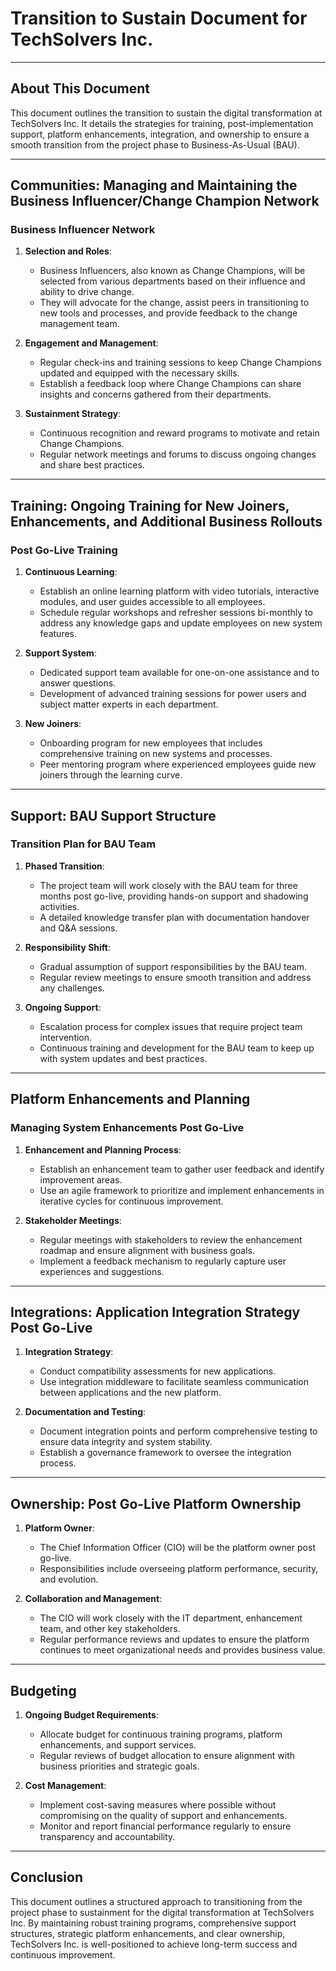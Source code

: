# Transition to Sustain Document for TechSolvers Inc.

---

## About This Document

This document outlines the transition to sustain the digital transformation at TechSolvers Inc. It details the strategies for training, post-implementation support, platform enhancements, integration, and ownership to ensure a smooth transition from the project phase to Business-As-Usual (BAU).

---

## Communities: Managing and Maintaining the Business Influencer/Change Champion Network

### Business Influencer Network
1. **Selection and Roles**:
    - Business Influencers, also known as Change Champions, will be selected from various departments based on their influence and ability to drive change.
    - They will advocate for the change, assist peers in transitioning to new tools and processes, and provide feedback to the change management team.

2. **Engagement and Management**:
    - Regular check-ins and training sessions to keep Change Champions updated and equipped with the necessary skills.
    - Establish a feedback loop where Change Champions can share insights and concerns gathered from their departments.

3. **Sustainment Strategy**:
    - Continuous recognition and reward programs to motivate and retain Change Champions.
    - Regular network meetings and forums to discuss ongoing changes and share best practices.

---

## Training: Ongoing Training for New Joiners, Enhancements, and Additional Business Rollouts

### Post Go-Live Training

1. **Continuous Learning**:
    - Establish an online learning platform with video tutorials, interactive modules, and user guides accessible to all employees.
    - Schedule regular workshops and refresher sessions bi-monthly to address any knowledge gaps and update employees on new system features.

2. **Support System**:
    - Dedicated support team available for one-on-one assistance and to answer questions.
    - Development of advanced training sessions for power users and subject matter experts in each department.

3. **New Joiners**:
    - Onboarding program for new employees that includes comprehensive training on new systems and processes.
    - Peer mentoring program where experienced employees guide new joiners through the learning curve.

---

## Support: BAU Support Structure

### Transition Plan for BAU Team

1. **Phased Transition**:
    - The project team will work closely with the BAU team for three months post go-live, providing hands-on support and shadowing activities.
    - A detailed knowledge transfer plan with documentation handover and Q&A sessions.

2. **Responsibility Shift**:
    - Gradual assumption of support responsibilities by the BAU team.
    - Regular review meetings to ensure smooth transition and address any challenges.

3. **Ongoing Support**:
    - Escalation process for complex issues that require project team intervention.
    - Continuous training and development for the BAU team to keep up with system updates and best practices.

---

## Platform Enhancements and Planning

### Managing System Enhancements Post Go-Live

1. **Enhancement and Planning Process**:
    - Establish an enhancement team to gather user feedback and identify improvement areas.
    - Use an agile framework to prioritize and implement enhancements in iterative cycles for continuous improvement.

2. **Stakeholder Meetings**:
    - Regular meetings with stakeholders to review the enhancement roadmap and ensure alignment with business goals.
    - Implement a feedback mechanism to regularly capture user experiences and suggestions.

---

## Integrations: Application Integration Strategy Post Go-Live

1. **Integration Strategy**:
    - Conduct compatibility assessments for new applications.
    - Use integration middleware to facilitate seamless communication between applications and the new platform.

2. **Documentation and Testing**:
    - Document integration points and perform comprehensive testing to ensure data integrity and system stability.
    - Establish a governance framework to oversee the integration process.

---

## Ownership: Post Go-Live Platform Ownership

1. **Platform Owner**:
    - The Chief Information Officer (CIO) will be the platform owner post go-live.
    - Responsibilities include overseeing platform performance, security, and evolution.

2. **Collaboration and Management**:
    - The CIO will work closely with the IT department, enhancement team, and other key stakeholders.
    - Regular performance reviews and updates to ensure the platform continues to meet organizational needs and provides business value.

---

## Budgeting

1. **Ongoing Budget Requirements**:
    - Allocate budget for continuous training programs, platform enhancements, and support services.
    - Regular reviews of budget allocation to ensure alignment with business priorities and strategic goals.

2. **Cost Management**:
    - Implement cost-saving measures where possible without compromising on the quality of support and enhancements.
    - Monitor and report financial performance regularly to ensure transparency and accountability.

---

## Conclusion

This document outlines a structured approach to transitioning from the project phase to sustainment for the digital transformation at TechSolvers Inc. By maintaining robust training programs, comprehensive support structures, strategic platform enhancements, and clear ownership, TechSolvers Inc. is well-positioned to achieve long-term success and continuous improvement.